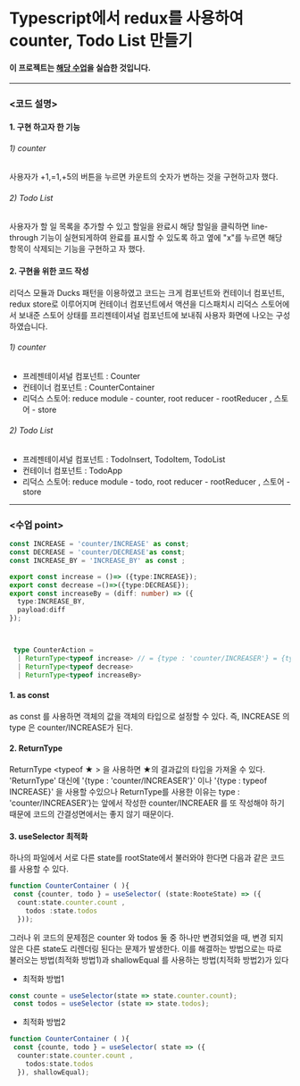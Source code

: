 # Typescript에서 redux를 사용하여 counter, Todo List 만들기

#### 이 프로젝트는 [해당 수업](https://react.vlpt.us/using-typescript/05-ts-redux.html)을 실습한 것입니다. 
---------------------------------------------------------------------------------------------

### <코드 설명>
#### 1. 구현 하고자 한 기능
  ###### 1) counter
  사용자가 +1,=1,+5의 버튼을 누르면 카운트의 숫자가 변하는 것을 구현하고자 했다. 
  
  ###### 2) Todo List
  사용자가 할 일 목록을 추가할 수 있고 할일을 완료시 해당 할일을 클릭하면 line-through 기능이 실현되게하여 완료를 표시할 수 있도록 하고 옆에 "x"를 누르면 해당 항목이 삭제되는 기능을 구현하고 자 했다. 
  
#### 2. 구현을 위한 코드 작성
  리덕스 모듈과 Ducks 패턴을 이용하였고 코드는 크게  컴포넌트와 컨테이너 컴포넌트, redux store로 이루어지며 컨테이너 컴포넌트에서 액션을 디스패치시 리덕스 스토어에서 보내준 스토어 상태를 프리젠테이셔널 컴포넌트에 보내줘 사용자 화면에 나오는 구성하였습니다. 

  ###### 1) counter
  + 프레젠테이셔널 컴포넌트 : Counter
  + 컨테이너 컴포넌트 : CounterContainer
  + 리덕스 스토어:  reduce module - counter, root reducer - rootReducer , 스토어 - store

  ###### 2) Todo List 
  + 프레젠테이셔널 컴포넌트 : TodoInsert, TodoItem, TodoList
  + 컨테이너 컴포넌트 : TodoApp
  + 리덕스 스토어:  reduce module - todo, root reducer - rootReducer , 스토어 - store

---------------------------------------------------------------------------------------------

### <수업 point>

```typescript
const INCREASE = 'counter/INCREASE' as const; 
const DECREASE = 'counter/DECREASE'as const;
const INCREASE_BY = 'INCREASE_BY' as const ;

export const increase = ()=> ({type:INCREASE});
export const decrease =()=>({type:DECREASE});
export const increaseBy = (diff: number) => ({
  type:INCREASE_BY,
  payload:diff 
});



 type CounterAction = 
  | ReturnType<typeof increase> // = {type : 'counter/INCREASER'} = {type : typeof INCREASE}
  | ReturnType<typeof decrease> 
  | ReturnType<typeof increaseBy>  
```

#### 1. as const 
 
 as const 를 사용하면 객체의 값을 객체의 타입으로 설정할 수 있다. 
 즉, INCREASE 의 type 은 counter/INCREASE가 된다.

#### 2. ReturnType <typeof >

 ReturnType <typeof ★ > 을 사용하면 ★의 결과값의 타입을 가져올 수 있다. 
 'ReturnType<typeof increase>' 대신에  '{type : 'counter/INCREASER'}' 이나 '{type : typeof INCREASE}' 을 사용할 수있으나 ReturnType를 사용한 이유는 
 type : 'counter/INCREASER'}는 앞에서 작성한 counter/INCREAER 를 또 작성해야 하기 때문에 코드의 간결성면에서는 좋지 않기 때문이다. 

#### 3. useSelector 최적화 

하나의 파일에서 서로 다른 state를 rootState에서 불러와야 한다면 다음과 같은 코드를 사용할 수 있다.
```typescript
function CounterContainer ( ){
 const {counter, todo } = useSelector( (state:RooteState) => ({
  count:state.counter.count ,
	todos :state.todos
  })); 

```
그러나 위 코드의 문제점은 counter 와 todos 둘 중 하나만 변경되었을 때, 변경 되지 않은 다른 state도 리렌더링 된다는 문제가 발생한다.
이를 해결하는 방법으로는 따로 불러오는 방법(최적화 방법1)과 shallowEqual 를 사용하는 방법(치적화 방법2)가 있다

* 최적화 방법1
```typescript
const counte = useSelector(state => state.counter.count);
 const todos = useSelector (state => state.todos);
```
* 최적화 방법2
```typescript
function CounterContainer ( ){
 const {counte, todo } = useSelector( state => ({
  counter:state.counter.count ,
	todos:state.todos
  }), shallowEqual); 
```
